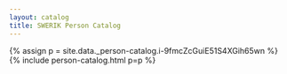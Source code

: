 ```yaml
---
layout: catalog
title: SWERIK Person Catalog
---
```

{% assign p = site.data._person-catalog.i-9fmcZcGuiE51S4XGih65wn %}
{% include person-catalog.html p=p %}

